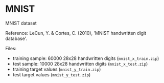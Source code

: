 # MNIST
MNIST dataset

Reference: LeCun, Y. & Cortes, C. (2010), 'MNIST handwritten digit database'.

Files:

- training sample: 60000 28x28 handwritten digits (`mnist_x_train.zip`)
- test sample: 10000 28x28 handwritten digits (`mnist_x_test.zip`)
- training target values (`mnist_y_train.zip`)
- test target values (`mnist_y_test.zip`)
